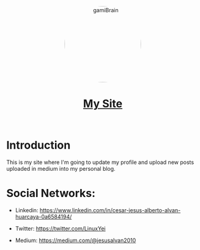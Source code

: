 <p align="center">
  <a href="https://www.gamiui.com">
    <img src="https://i.pinimg.com/originals/02/61/18/0261188a351ebd989dd394761403da28.jpg" alt="gamiBrain" width="200"  style="border-radius:50%"/>
    <h1 align="center">My Site</h1>
  </a>
</p>
</br>

# Introduction

This is my site where I'm going to update my profile and upload new posts uploaded in medium into my personal blog.

# Social Networks:

- Linkedin: https://www.linkedin.com/in/cesar-jesus-alberto-alvan-huarcaya-0a6584194/

- Twitter: https://twitter.com/LinuxYei

- Medium: https://medium.com/@jesusalvan2010